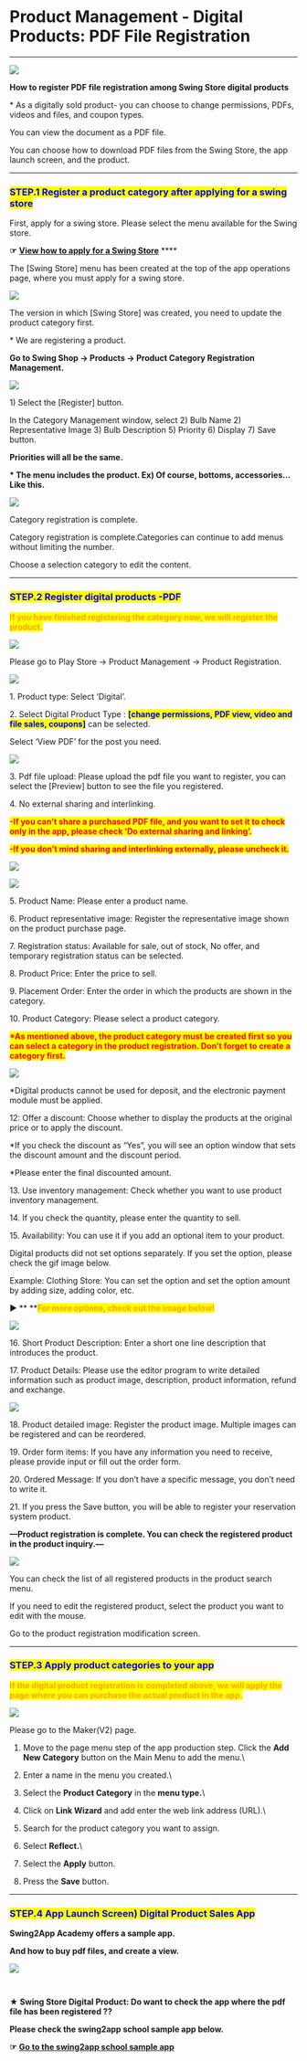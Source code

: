 # Product Management - Digital Products: PDF File Registration

****

![](https://support.swing2app.com/wp-content/uploads/2018/11/shop13.png)

**How to register PDF file registration among Swing Store digital products**

\* As a digitally sold product- you can choose to change permissions, PDFs, videos and files, and coupon types.

You can view the document as a PDF file.&#x20;

You can choose how to download PDF files from the Swing Store, the app launch screen, and the product.

***

### <mark style="color:blue;">**STEP.1 Register a product category after applying for a swing store**</mark>

First, apply for a swing store. Please select the menu available for the Swing store.

**☞** [**View how to apply for a Swing Store**](../aff-program/apply.md) ****&#x20;

The \[Swing Store] menu has been created at the top of the app operations page, where you must apply for a swing store.

![](https://support.swing2app.com/wp-content/uploads/2018/11/jdndk@3x-1.png)

The version in which \[Swing Store] was created, you need to update the product category first.

\* We are registering a product.

**Go to Swing Shop → Products → Product ​​Category Registration Management.**



![](https://support.swing2app.com/wp-content/uploads/2018/11/digi5.png)

1\) Select the \[Register] button.

In the Category Management window, select 2) Bulb Name 2) Representative Image 3) Bulb Description 5) Priority 6) Display 7) Save button.

**Priorities will all be the same.**

**\* The menu includes the product. Ex) Of course, bottoms, accessories… Like this.**



![](https://support.swing2app.com/wp-content/uploads/2018/11/digi6.png)

Category registration is complete.

Category registration is complete.Categories can continue to add menus without limiting the number.

Choose a selection category to edit the content.

***

### <mark style="color:blue;">**STEP.2 Register digital products -PDF**</mark>

<mark style="color:orange;">**If you have finished registering the category now, we will register the product.**</mark>

![](https://support.swing2app.com/wp-content/uploads/2018/10/prodreg.png)

Please go to Play Store → Product Management → Product Registration.



![](https://support.swing2app.com/wp-content/uploads/2018/11/pdf1.png)

1\. Product type: Select ‘Digital’.

2\. Select Digital Product Type : <mark style="color:blue;"></mark> <mark style="color:blue;"></mark><mark style="color:blue;">**\[change permissions, PDF view, video and file sales, coupons]**</mark> can be selected.

Select ‘View PDF’ for the post you need.

![](https://support.swing2app.com/wp-content/uploads/2018/11/pdf4.png)

3\. Pdf file upload: Please upload the pdf file you want to register, you can select the \[Preview] button to see the file you registered.

4\. No external sharing and interlinking.

<mark style="color:red;">**-If you can’t share a purchased PDF file, and you want to set it to check only in the app, please check ‘Do external sharing and linking’.**</mark>

<mark style="color:red;">**-If you don’t mind sharing and interlinking externally, please uncheck it.**</mark>

![](https://support.swing2app.com/wp-content/uploads/2018/11/Group-1778@3x.png)

![](https://support.swing2app.com/wp-content/uploads/2018/11/Group-1777@3x.png)

5\. Product Name: Please enter a product name.

6\. Product representative image: Register the representative image shown on the product purchase page.

7\. Registration status: Available for sale, out of stock, No offer, and temporary registration status can be selected.

8\. Product Price: Enter the price to sell.

9\. Placement Order: Enter the order in which the products are shown in the category.

10\. Product Category: Please select a product category.

<mark style="color:red;">**\*As mentioned above, the product category must be created first so you can select a category in the product registration. Don’t forget to create a category first.**</mark>



![](https://support.swing2app.com/wp-content/uploads/2018/11/pdf2.png)



\*Digital products cannot be used for deposit, and the electronic payment module must be applied.

12: Offer a discount: Choose whether to display the products at the original price or to apply the discount.

\*If you check the discount as “Yes”, you will see an option window that sets the discount amount and the discount period.

\*Please enter the final discounted amount.

13\. Use inventory management: Check whether you want to use product inventory management.

14\. If you check the quantity, please enter the quantity to sell.

15\. Availability: You can use it if you add an optional item to your product.

Digital products did not set options separately. If you set the option, please check the gif image below.

Example: Clothing Store: You can set the option and set the option amount by adding size, adding color, etc.

▶ ** **<mark style="color:orange;">**For more options, check out the image below!**</mark>

![](https://support.swing2app.com/wp-content/uploads/2018/10/ezgif.com-gif-maker-2.gif)

16\. Short Product Description: Enter a short one line description that introduces the product.

17\. Product Details: Please use the editor program to write detailed information such as product image, description, product information, refund and exchange.

![](https://support.swing2app.com/wp-content/uploads/2018/11/pdf3.png)

18\. Product detailed image: Register the product image. Multiple images can be registered and can be reordered.

19\. Order form items: If you have any information you need to receive, please provide input or fill out the order form.

20\. Ordered Message: If you don’t have a specific message, you don’t need to write it.

21\. If you press the Save button, you will be able to register your reservation system product.



**—Product registration is complete. You can check the registered product in the product inquiry.—**

![](https://support.swing2app.com/wp-content/uploads/2018/11/jdndk@3x.png)

You can check the list of all registered products in the product search menu.

If you need to edit the registered product, select the product you want to edit with the mouse.

Go to the product registration modification screen.

***

### <mark style="color:blue;">**STEP.3 Apply product categories to your app**</mark>

<mark style="color:orange;">**If the digital product registration is completed above, we will apply the page where you can purchase the actual product in the app.**</mark>

![](https://support.swing2app.com/wp-content/uploads/2018/11/stock@3x.png)

Please go to the Maker(V2) page.

1. Move to the page menu step of the app production step. Click the **Add New Category** button on the Main Menu to add the menu.\

2. Enter a name in the menu you created.\

3. Select the **Product Category** in the **menu type.**\

4. Click on **Link Wizard** and add enter the web link address (URL).\

5. Search for the product category you want to assign.
6. Select **Reflect.**\

7. Select the **Apply** button.
8. Press the **Save** button.

***

### <mark style="color:blue;">**STEP.4 App Launch Screen) Digital Product Sales App**</mark>

**Swing2App Academy offers a sample app.**

**And how to buy pdf files, and create a view.**

![](https://support.swing2app.com/wp-content/uploads/2018/11/Group-1769@3x.png)

<figure><img src="../../.gitbook/assets/Group-177h1@3x.png" alt=""><figcaption></figcaption></figure>

<figure><img src="../../.gitbook/assets/Group-1779m@3x.png" alt=""><figcaption></figcaption></figure>

**★ Swing Store Digital Product: Do want to check the app where the pdf file has been registered ??**

**Please check the swing2app school sample app below.**

**☞**  [**Go to the swing2app school sample app**](https://blog.naver.com/swing2app/220462318083)
